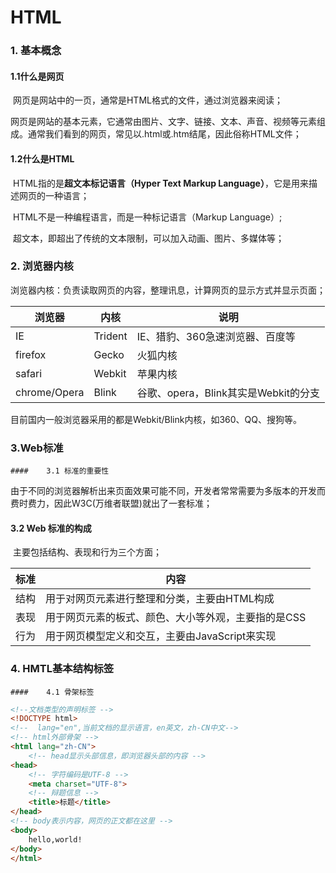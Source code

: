 # HTML

### 1. 基本概念

#### 	1.1什么是网页

​		网页是网站中的一页，通常是HTML格式的文件，通过浏览器来阅读；

​		网页是网站的基本元素，它通常由图片、文字、链接、文本、声音、视频等元素组成。通常我们看到的网页，常见以.html或.htm结尾，因此俗称HTML文件；

#### 	1.2什么是HTML

​		HTML指的是**超文本标记语言（Hyper Text Markup Language）**，它是用来描述网页的一种语言；

​		HTML不是一种编程语言，而是一种标记语言（Markup Language）;

​		超文本，即超出了传统的文本限制，可以加入动画、图片、多媒体等；

### 2. 浏览器内核

​		浏览器内核：负责读取网页的内容，整理讯息，计算网页的显示方式并显示页面；

| 浏览器       | 内核    | 说明                                 |
| ------------ | ------- | ------------------------------------ |
| IE           | Trident | IE、猎豹、360急速浏览器、百度等      |
| firefox      | Gecko   | 火狐内核                             |
| safari       | Webkit  | 苹果内核                             |
| chrome/Opera | Blink   | 谷歌、opera，Blink其实是Webkit的分支 |

​	目前国内一般浏览器采用的都是Webkit/Blink内核，如360、QQ、搜狗等。

### 3.Web标准

	#### 	3.1 标准的重要性

​	由于不同的浏览器解析出来页面效果可能不同，开发者常常需要为多版本的开发而费时费力，因此W3C(万维者联盟)就出了一套标准；

#### 	3.2 Web 标准的构成

​	主要包括结构、表现和行为三个方面；

| 标准 | 内容                                                |
| ---- | --------------------------------------------------- |
| 结构 | 用于对网页元素进行整理和分类，主要由HTML构成        |
| 表现 | 用于网页元素的板式、颜色、大小等外观，主要指的是CSS |
| 行为 | 用于网页模型定义和交互，主要由JavaScript来实现      |

### 4. HMTL基本结构标签

	#### 	4.1 骨架标签

```html
<!--文档类型的声明标签 -->
<!DOCTYPE html>
<!--  lang="en",当前文档的显示语言，en英文，zh-CN中文-->
<!-- html外部骨架 -->
<html lang="zh-CN">
    <!-- head显示头部信息，即浏览器头部的内容 -->
<head>
    <!-- 字符编码是UTF-8 -->
    <meta charset="UTF-8">
    <!-- 辩题信息 -->
    <title>标题</title>
</head>
<!-- body表示内容，网页的正文都在这里 -->
<body>
    hello,world!
</body>
</html>
```






